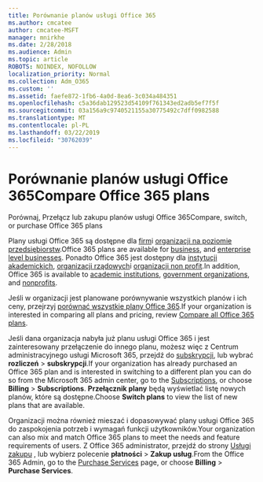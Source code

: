 ```yaml
---
title: Porównanie planów usługi Office 365
ms.author: cmcatee
author: cmcatee-MSFT
manager: mnirkhe
ms.date: 2/28/2018
ms.audience: Admin
ms.topic: article
ROBOTS: NOINDEX, NOFOLLOW
localization_priority: Normal
ms.collection: Adm_O365
ms.custom: ''
ms.assetid: faefe872-1fb6-4a0d-8ea6-3c034a484351
ms.openlocfilehash: c5a36dab129523d54109f761343ed2adb5ef7f5f
ms.sourcegitcommit: 03a156a9c9740521155a30775492c7dff0982588
ms.translationtype: MT
ms.contentlocale: pl-PL
ms.lasthandoff: 03/22/2019
ms.locfileid: "30762039"
---
```

# <a name="compare-office-365-plans"></a><span data-ttu-id="d16f9-102">Porównanie planów usługi Office 365</span><span class="sxs-lookup"><span data-stu-id="d16f9-102">Compare Office 365 plans</span></span>

<span data-ttu-id="d16f9-103">Porównaj, Przełącz lub zakupu planów usługi Office 365</span><span class="sxs-lookup"><span data-stu-id="d16f9-103">Compare, switch, or purchase Office 365 plans</span></span>
  
<span data-ttu-id="d16f9-104">Plany usługi Office 365 są dostępne dla [firm](https://products.office.com/compare-all-microsoft-office-products?tab=2)i [organizacji na poziomie przedsiębiorstw](https://products.office.com/business/compare-more-office-365-for-business-plans).</span><span class="sxs-lookup"><span data-stu-id="d16f9-104">Office 365 plans are available for [business](https://products.office.com/compare-all-microsoft-office-products?tab=2), and [enterprise level businesses](https://products.office.com/business/compare-more-office-365-for-business-plans).</span></span> <span data-ttu-id="d16f9-105">Ponadto Office 365 jest dostępny dla [instytucji akademickich](https://products.office.com/academic/compare-office-365-education-plans), [organizacji rządowych](https://products.office.com/government/compare-office-365-government-plans)i [organizacji non profit](https://products.office.com/nonprofit/office-365-nonprofit-plans-and-pricing?tab=1).</span><span class="sxs-lookup"><span data-stu-id="d16f9-105">In addition, Office 365 is available to [academic institutions](https://products.office.com/academic/compare-office-365-education-plans), [government organizations](https://products.office.com/government/compare-office-365-government-plans), and [nonprofits](https://products.office.com/nonprofit/office-365-nonprofit-plans-and-pricing?tab=1).</span></span>
  
<span data-ttu-id="d16f9-106">Jeśli w organizacji jest planowane porównywanie wszystkich planów i ich ceny, przejrzyj [porównać wszystkie plany Office 365](https://products.office.com/business/compare-more-office-365-for-business-plans).</span><span class="sxs-lookup"><span data-stu-id="d16f9-106">If your organization is interested in comparing all plans and pricing, review [Compare all Office 365 plans](https://products.office.com/business/compare-more-office-365-for-business-plans).</span></span>
  
<span data-ttu-id="d16f9-107">Jeśli dana organizacja nabyła już planu usługi Office 365 i jest zainteresowany przełączenie do innego planu, możesz więc z Centrum administracyjnego usługi Microsoft 365, przejdź do [subskrypcji](https://go.microsoft.com/fwlink/p/?linkid=842054), lub wybrać **rozliczeń** \> **subskrypcji**.</span><span class="sxs-lookup"><span data-stu-id="d16f9-107">If your organization has already purchased an Office 365 plan and is interested in switching to a different plan you can do so from the Microsoft 365 admin center, go to the [Subscriptions](https://go.microsoft.com/fwlink/p/?linkid=842054), or choose **Billing** \> **Subscriptions**.</span></span> <span data-ttu-id="d16f9-108">**Przełącznik plany** będą wyświetlać listę nowych planów, które są dostępne.</span><span class="sxs-lookup"><span data-stu-id="d16f9-108">Choose **Switch plans** to view the list of new plans that are available.</span></span> 
  
<span data-ttu-id="d16f9-109">Organizacji można również mieszać i dopasowywać plany usługi Office 365 do zaspokojenia potrzeb i wymagań funkcji użytkowników.</span><span class="sxs-lookup"><span data-stu-id="d16f9-109">Your organization can also mix and match Office 365 plans to meet the needs and feature requirements of users.</span></span> <span data-ttu-id="d16f9-110">Z Office 365 administrator, przejdź do strony [Usługi zakupu](https://go.microsoft.com/fwlink/p/?linkid=868433) , lub wybierz polecenie **płatności** \> **Zakup usług**.</span><span class="sxs-lookup"><span data-stu-id="d16f9-110">From the Office 365 Admin, go to the [Purchase Services](https://go.microsoft.com/fwlink/p/?linkid=868433) page, or choose **Billing** \> **Purchase Services**.</span></span>
  

